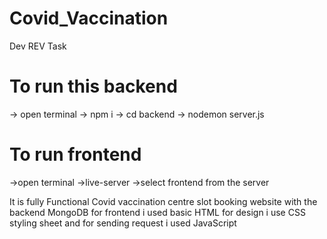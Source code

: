 # Covid_Vaccination
Dev REV Task 

# To run this backend
-> open terminal
-> npm i
-> cd backend
-> nodemon server.js
# To run frontend
->open terminal
->live-server
->select frontend from the server

It is fully Functional Covid vaccination centre slot booking website with the backend MongoDB for frontend i used basic HTML for design i use CSS styling sheet and for sending request i used JavaScript 


